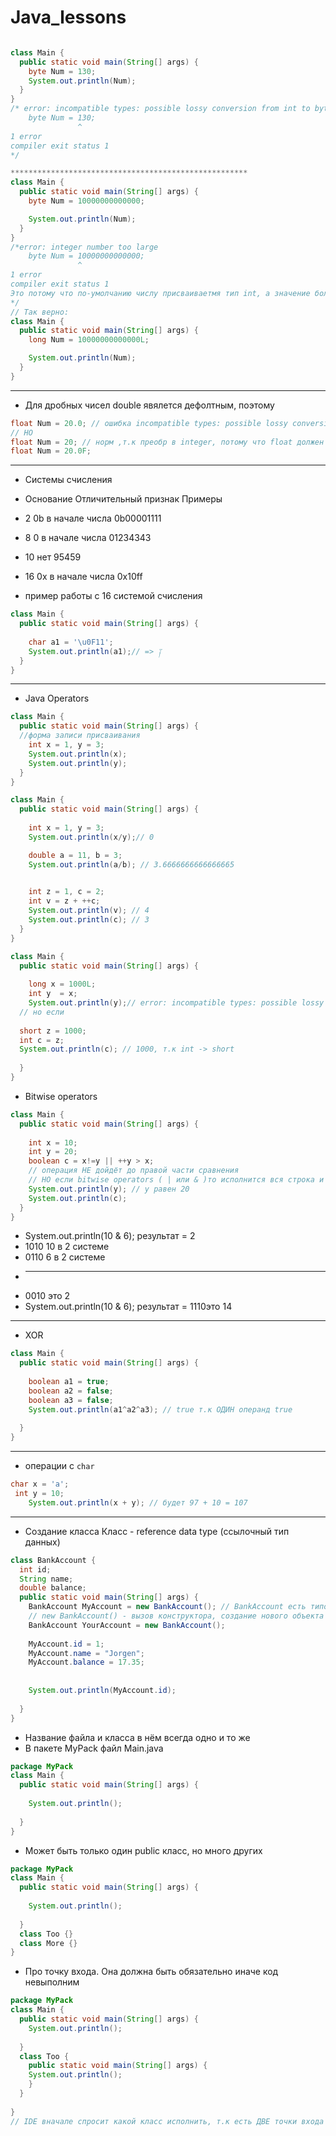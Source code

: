 # Java_lessons
```java

class Main {
  public static void main(String[] args) {
    byte Num = 130;
    System.out.println(Num);
  }
}
/* error: incompatible types: possible lossy conversion from int to byte
    byte Num = 130;
               ^
1 error
compiler exit status 1
*/

*****************************************************
class Main {
  public static void main(String[] args) {
    byte Num = 10000000000000;

    System.out.println(Num);
  }
}
/*error: integer number too large
    byte Num = 10000000000000;
               ^
1 error
compiler exit status 1
Это потому что по-умолчанию числу присваиваетмя тип int, а значение больше возможного для этого типа
*/
// Так верно:
class Main {
  public static void main(String[] args) {
    long Num = 10000000000000L;

    System.out.println(Num);
  }
}
```
************************************************************************************************************************************
* Для дробных чисел double явялется дефолтным, поэтому

```java
float Num = 20.0; // ошибка incompatible types: possible lossy conversion from double to float в double приводится дефолтно, но написано float 
// НО
float Num = 20; // норм ,т.к преобр в integer, потому что float должен быть с F на конце
float Num = 20.0F;

```
************************************************************************************************************************************
* Системы счисления

* Основание  	Отличительный признак  	   Примеры	
* 2	           0b в начале числа	       0b00001111	
* 8	           0 в начале числа	01234343	
* 10	         нет	                      95459	
* 16	         0x в начале числа	  0x10ff

*  пример работы с 16 системой счисления
```java
class Main {
  public static void main(String[] args) {
  
    char a1 = '\u0F11';
    System.out.println(a1);// => ༑
  }
}

```
************************************************************************************************************************************
* Java Operators
```java
class Main {
  public static void main(String[] args) {
  //форма записи присваивания
    int x = 1, y = 3;
    System.out.println(x);
    System.out.println(y);
  }
}
```
```java
class Main {
  public static void main(String[] args) {
  
    int x = 1, y = 3;
    System.out.println(x/y);// 0

    double a = 11, b = 3;
    System.out.println(a/b); // 3.6666666666666665

    
    int z = 1, c = 2;
    int v = z + ++c;
    System.out.println(v); // 4
    System.out.println(c); // 3
  }
}
```
```java
class Main {
  public static void main(String[] args) {
  
    long x = 1000L;
    int y  = x;
    System.out.println(y);// error: incompatible types: possible lossy conversion from long to int
  // но если
  
  short z = 1000;
  int c = z;
  System.out.println(c); // 1000, т.к int -> short
    
  }
}
```
* Bitwise operators
```java
class Main {
  public static void main(String[] args) {
  
    int x = 10;
    int y = 20;
    boolean c = x!=y || ++y > x;
    // операция НЕ дойдёт до правой части сравнения
    // НО если bitwise operators ( | или & )то исполнится вся строка и y будет равен 21
    System.out.println(y); // y равен 20
    System.out.println(c);
  }
}
```
* System.out.println(10 & 6); результат = 2
* 1010 10 в 2 системе
* 0110 6 в 2 системе
* -----
* 0010 это 2 
* System.out.println(10 & 6); результат = 1110это 14
******************************************************
* XOR
```java
class Main {
  public static void main(String[] args) {
  
    boolean a1 = true;
    boolean a2 = false;
    boolean a3 = false;
    System.out.println(a1^a2^a3); // true т.к ОДИН операнд true
    
  }
}
```
**************************************************
* операции с ``` char ```
```java
char x = 'a';
 int y = 10;
    System.out.println(x + y); // будет 97 + 10 = 107
```
**************************************************
* Создание класса
Класс - reference data type (ссылочный тип данных)
```java
class BankAccount {
  int id;
  String name;
  double balance;
  public static void main(String[] args) {
    BankAccount MyAccount = new BankAccount(); // BankAccount есть типом данных для переменной MyAccount
    // new BankAccount() - вызов конструктора, создание нового объекта
    BankAccount YourAccount = new BankAccount();
    
    MyAccount.id = 1;
    MyAccount.name = "Jorgen";
    MyAccount.balance = 17.35;
    
    
    System.out.println(MyAccount.id); 
    
  }
}
```
* Название файла и класса в нём всегда одно и то же
* В пакете MyPack файл Main.java
```java
package MyPack
class Main {
  public static void main(String[] args) {  
    
    System.out.println(); 
    
  }
}
```
* Может быть только один public класс, но много других
```java
package MyPack
class Main {
  public static void main(String[] args) {  
    
    System.out.println(); 
    
  }
  class Too {}
  class More {}
}
```
* Про точку входа. Она должна быть обязательно иначе код невыполним 
```java
package MyPack
class Main {
  public static void main(String[] args) {      
    System.out.println(); 
    
  }
  class Too {
    public static void main(String[] args) {      
    System.out.println();     
    }
  }
  
}
// IDE вначале спросит какой класс исполнить, т.к есть ДВЕ точки входа main исполнив которую произойдёт выход
```

